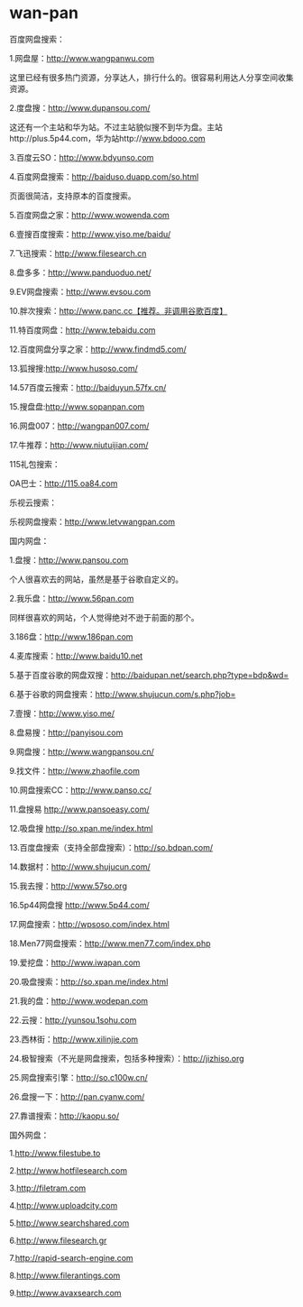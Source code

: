 # wan-pan

百度网盘搜索：


1.网盘屋：http://www.wangpanwu.com


这里已经有很多热门资源，分享达人，排行什么的。很容易利用达人分享空间收集资源。


2.度盘搜：http://www.dupansou.com/


这还有一个主站和华为站。不过主站貌似搜不到华为盘。主站http://plus.5p44.com，华为站http://www.bdooo.com


3.百度云SO：http://www.bdyunso.com


4.百度网盘搜索：http://baiduso.duapp.com/so.html


页面很简洁，支持原本的百度搜索。


5.百度网盘之家：http://www.wowenda.com


6.壹搜百度搜索：http://www.yiso.me/baidu/


7.飞迅搜索：http://www.filesearch.cn


8.盘多多：http://www.panduoduo.net/


9.EV网盘搜索：http://www.evsou.com


10.胖次搜索：http://www.panc.cc【推荐。非调用谷歌百度】


11.特百度网盘：http://www.tebaidu.com


12.百度网盘分享之家：http://www.findmd5.com/


13.狐搜搜:http://www.husoso.com/


14.57百度云搜索：http://baiduyun.57fx.cn/


15.搜盘盘:http://www.sopanpan.com


16.网盘007：http://wangpan007.com/


17.牛推荐：http://www.niutuijian.com/


115礼包搜索：


OA巴士：http://115.oa84.com


乐视云搜索：


乐视网盘搜索：http://www.letvwangpan.com





国内网盘：


1.盘搜：http://www.pansou.com


个人很喜欢去的网站，虽然是基于谷歌自定义的。


2.我乐盘：http://www.56pan.com


同样很喜欢的网站，个人觉得绝对不逊于前面的那个。


3.186盘：http://www.186pan.com


4.麦库搜索：http://www.baidu10.net


5.基于百度谷歌的网盘双搜：http://baidupan.net/search.php?type=bdp&wd=


6.基于谷歌的网盘搜索：http://www.shujucun.com/s.php?job=


7.壹搜：http://www.yiso.me/


8.盘易搜：http://panyisou.com


9.网盘搜：http://www.wangpansou.cn/


9.找文件：http://www.zhaofile.com


10.网盘搜索CC：http://www.panso.cc/


11.盘搜易 http://www.pansoeasy.com/


12.吸盘搜 http://so.xpan.me/index.html


13.百度盘搜索（支持全部盘搜索）：http://so.bdpan.com/


14.数据村：http://www.shujucun.com/


15.我去搜：http://www.57so.org


16.5p44网盘搜 http://www.5p44.com/


17.网盘搜索：http://wpsoso.com/index.html


18.Men77网盘搜索：http://www.men77.com/index.php


19.爱挖盘：http://www.iwapan.com


20.吸盘搜索：http://so.xpan.me/index.html


21.我的盘：http://www.wodepan.com


22.云搜：http://yunsou.1sohu.com


23.西林街：http://www.xilinjie.com


24.极智搜索（不光是网盘搜索，包括多种搜索）：http://jizhiso.org


25.网盘搜索引擎：http://so.c100w.cn/


26.盘搜一下：http://pan.cyanw.com/


27.靠谱搜索：http://kaopu.so/





国外网盘：


1.http://www.filestube.to


2.http://www.hotfilesearch.com


3.http://filetram.com


4.http://www.uploadcity.com


5.http://www.searchshared.com


6.http://www.filesearch.gr


7.http://rapid-search-engine.com


8.http://www.filerantings.com


9.http://www.avaxsearch.com

